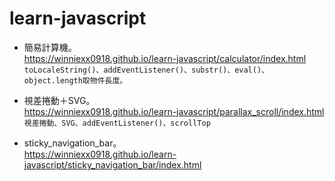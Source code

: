 # learn-javascript

* 簡易計算機。<br>
https://winniexx0918.github.io/learn-javascript/calculator/index.html<br>
`toLocaleString()、addEventListener()、substr()、eval()、object.length取物件長度。`<br>

* 視差捲動＋SVG。<br>
https://winniexx0918.github.io/learn-javascript/parallax_scroll/index.html<br>
`視差捲動、SVG、addEventListener()、scrollTop`<br>

* sticky_navigation_bar。<br>
https://winniexx0918.github.io/learn-javascript/sticky_navigation_bar/index.html<br>

